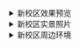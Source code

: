 

<details>
  <summary>新校区效果预览</summary>

*   ![高空俯视渲染图](https://github.com/user-attachments/assets/83937a44-f07d-4563-851a-2c7a72354f67)
*   ![新校区渲染图](https://github.com/user-attachments/assets/f44002aa-29de-48ca-8502-0718c89b1408)
*   ![新校区渲染图](https://github.com/user-attachments/assets/80b21784-1e17-4018-90ad-e94aa4e3ed3b)
*   ![新校区渲染图](https://github.com/user-attachments/assets/b905a497-301a-4c8e-9b8e-69d3930b5f85)
*   ![新校区渲染图](https://github.com/user-attachments/assets/89865706-e63f-40cc-a63a-dc5cc7e907c5)
*   ![新建工程简介宣传单](https://github.com/user-attachments/assets/7a8b1028-3153-4aa0-b3fc-bb35cbd5a4c6)
*   ![湖州学院新校区规划图](https://github.com/user-attachments/assets/7a61fc84-b68a-4317-b1c8-499870e3ce71)

</details>

<details>
  <summary>新校区实景照片</summary>

*   ![新校区楼号及建筑物名称列表](https://github.com/user-attachments/assets/ea5c9b65-6f27-4b3d-a6b1-f045a2e2917a)
*   ![image](https://github.com/user-attachments/assets/ede35964-6343-46be-8180-cd46b906bde4)
*   ![image](https://github.com/user-attachments/assets/9fc69e24-d0fc-4937-98e2-954760205113)
*   ![image](https://github.com/user-attachments/assets/c9b769bd-290c-4346-8ee3-51d22148d8b2)
*   ![image](https://github.com/user-attachments/assets/9dbb356c-b978-4841-a4b9-f40664cb6d69)
*   ![image](https://github.com/user-attachments/assets/2b393dc5-d70e-498e-b94b-5cd1c70a9b1f)
*   ![image](https://github.com/user-attachments/assets/3024f57d-a5e0-47ef-b029-43cd9049ea19)
*   ![image](https://github.com/user-attachments/assets/2501cf61-bc59-4c20-8ca4-5c5881bc702f)
*   ![image](https://github.com/user-attachments/assets/bc77ff31-6844-4361-98ca-b3d066d935af)
*   ![image](https://github.com/user-attachments/assets/ed3191b5-0ddd-4796-bba8-cfa56f043e53)
*   ![image](https://github.com/user-attachments/assets/a278c26f-de55-4c7f-82c1-8b063b5c392f)
*   ![image](https://github.com/user-attachments/assets/640c07b7-5d57-41c2-a05b-27ae8379b03a)
*   ![image](https://github.com/user-attachments/assets/2dd794de-39bc-4126-b334-5562aa59ec65)
*   ![image](https://github.com/user-attachments/assets/c0b431b0-e0f0-4164-8258-cec8493d1945)
*   ![image](https://github.com/user-attachments/assets/ce1957dd-b07c-4570-8ed9-240d6a36e689)
*   ![image](https://github.com/user-attachments/assets/609a16de-fbfc-42d9-a802-18224c61177f)
*   ![image](https://github.com/user-attachments/assets/2e4e24b9-cccb-4c01-a2a3-0f198faa0ffe)
*   ![image](https://github.com/user-attachments/assets/1229958e-3820-4f59-b2af-1594f4bd28a2)
*   ![image](https://github.com/user-attachments/assets/30956bd5-6059-48fc-b67e-cf79a49cfb69)
*   ![image](https://github.com/user-attachments/assets/3a0d2a96-638f-4733-a6d6-5a44cf513757)
*   ![夕阳下的工人](https://github.com/user-attachments/assets/adcab666-cc73-4aab-ad38-7eed4f5d46a4)

</details>

<details>
  <summary>新校区周边环境</summary>

*   ![江南风景](https://github.com/user-attachments/assets/2c0fa138-5c78-46f5-9127-c396af2ec047)
*   ![“中国节能·太湖首座”是位于浙江省湖州市科技新城核心区域的地标性建筑项目](https://github.com/user-attachments/assets/724b84f0-2bf5-4104-aac6-9ba1670ec82b)
*   ![中国节能·太湖首座](https://github.com/user-attachments/assets/2bbda9ca-4bfb-4cec-80fd-c9d08ba78c08)
*   ![中国节能·太湖首座](https://github.com/user-attachments/assets/5559fb39-372c-47ee-8cc4-e25eb74f679a)
*   ![乡村](https://github.com/user-attachments/assets/c85560b2-3bab-4a15-a602-b9383ccefe17)




</details>
